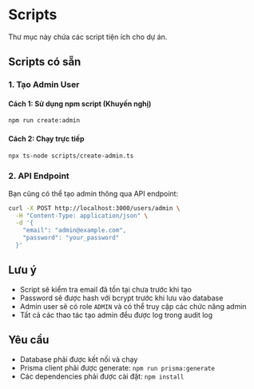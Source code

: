 # Scripts

Thư mục này chứa các script tiện ích cho dự án.

## Scripts có sẵn

### 1. Tạo Admin User

#### Cách 1: Sử dụng npm script (Khuyến nghị)

```bash
npm run create:admin
```

#### Cách 2: Chạy trực tiếp

```bash
npx ts-node scripts/create-admin.ts
```

### 2. API Endpoint

Bạn cũng có thể tạo admin thông qua API endpoint:

```bash
curl -X POST http://localhost:3000/users/admin \
  -H "Content-Type: application/json" \
  -d '{
    "email": "admin@example.com",
    "password": "your_password"
  }'
```

## Lưu ý

- Script sẽ kiểm tra email đã tồn tại chưa trước khi tạo
- Password sẽ được hash với bcrypt trước khi lưu vào database
- Admin user sẽ có role `ADMIN` và có thể truy cập các chức năng admin
- Tất cả các thao tác tạo admin đều được log trong audit log

## Yêu cầu

- Database phải được kết nối và chạy
- Prisma client phải được generate: `npm run prisma:generate`
- Các dependencies phải được cài đặt: `npm install`

<!-- admin@gmail.com/Admin@123 -->
